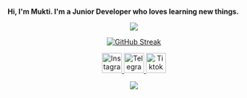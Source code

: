 <strong>Hi, I'm Mukti. 
I'm a Junior Developer who loves learning new things.</strong>
<div>
  <p align="center">
    <img src="https://github-readme-stats.vercel.app/api/top-langs?username=muktiaji13&layout=compact&langs_count=10&border_color=ffffff&theme=codeSTACKr"/>
  </p>
  <p align="center">
   <a href="https://git.io/streak-stats">
     <img src="https://github-readme-streak-stat-topaz.vercel.app?user=muktiaji13&theme=dark&border_radius=4&locale=id" alt="GitHub Streak" />
   </a>
  </p>
 <p align="center">
  <a href="https://instagram.com/mukticuy1" target="_blank">
    <img src="https://upload.wikimedia.org/wikipedia/commons/a/a5/Instagram_icon.png" alt="Instagram" width="40" height="40">
  </a>
  <a href="https://t.me/mukticuy1" target="_blank">
    <img src="https://upload.wikimedia.org/wikipedia/commons/8/82/Telegram_logo.svg" alt="Telegram" width="40" height="40">
  </a>
  <a href="https://twitter.com/mukticuy1" target="_blank">
    <img src="https://static.wikia.nocookie.net/tiktok/images/e/eb/TikTok_Logo.png/revision/latest?cb=20210816124125" alt="Tiktok" width="40" height="40">
  </a>
</p>
<p align="center">
  <img src="https://img.shields.io/badge/-Laravel-red?style=for-the-badge&logo=laravel&logoColor=white"/>
</p>
</div>

<!--
**muktiaji13/muktiaji13** is a ✨ _special_ ✨ repository because its `README.md` (this file) appears on your GitHub profile.

Here are some ideas to get you started:

- 🔭 I’m currently working on ...
- 🌱 I’m currently learning ...
- 👯 I’m looking to collaborate on ...
- 🤔 I’m looking for help with ...
- 💬 Ask me about ...
- 📫 How to reach me: ...
- 😄 Pronouns: ...
- ⚡ Fun fact: ...
-->
